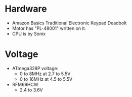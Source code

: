 # Hardware

- Amazon Basics Traditional Electronic Keypad Deadbolt
- Motor has "PL-48001" written on it.
- CPU is by Sonix

# Voltage
- ATmega328P voltage:
  - 0 to 8MHz at 2.7 to 5.5V 
  - 0 to 16MHz at 4.5 to 5.5V
- RFM69HCW
  - 2.4 to 3.6V